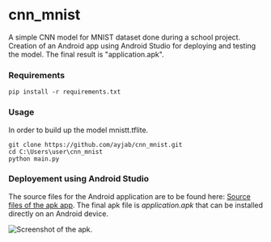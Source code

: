 # cnn_mnist
A simple CNN model for MNIST dataset done during a school project. Creation of an Android app using Android Studio for deploying and testing the model. The final result is "application.apk".

### Requirements
```
pip install -r requirements.txt
```
### Usage
In order to build up the model mnistt.tflite.
```
git clone https://github.com/ayjab/cnn_mnist.git
cd C:\Users\user\cnn_mnist
python main.py
```
### Deployement using Android Studio
The source files for the Android application are to be found here: [Source files of the apk app](https://drive.google.com/file/d/1YT3rnnXD22ccCsNOv9bi2RAxtlY8v_6Z/view?usp=sharing).
The final apk file is _application.apk_ that can be installed directly on an Android device.

![Screenshot of the apk.](https://drive.google.com/file/d/1EaUej6JDp65s4mw0WXqNZ9ITSXJ3KuxO/view?usp=sharing)

